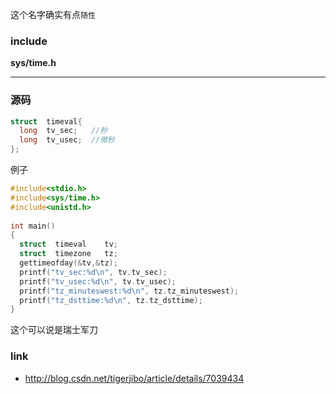 这个名字确实有点`随性`

### include
**sys/time.h**

---

### 源码

```c
struct  timeval{
  long  tv_sec;   //秒
  long  tv_usec;  //微秒
};
```
例子

```c
#include<stdio.h>
#include<sys/time.h>
#include<unistd.h>
 
int main()
{
  struct  timeval    tv;
  struct  timezone   tz;
  gettimeofday(&tv,&tz);
  printf("tv_sec:%d\n", tv.tv_sec);
  printf("tv_usec:%d\n", tv.tv_usec);
  printf("tz_minuteswest:%d\n", tz.tz_minuteswest);
  printf("tz_dsttime:%d\n", tz.tz_dsttime);
}
```
这个可以说是瑞士军刀


### link
- http://blog.csdn.net/tigerjibo/article/details/7039434
